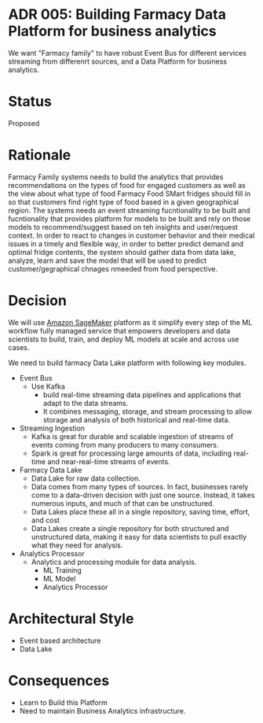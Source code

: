 # ADR 005: Building Farmacy Data Platform for business analytics
We want "Farmacy family" to have robust Event Bus for different services streaming from differenrt sources, and a Data Platform for business analytics.

# Status
Proposed

# Rationale
Farmacy Family systems needs to build the analytics that provides recommendations on the types of food for engaged customers as well as the view about what type of food Farmacy Food SMart fridges should fill in so that customers find right type of food based in a given geographical region. The systems needs an event streaming fucntionality to be built and fucntionality that provides platform for models to be built and rely on those models to recommend/suggest based on teh insights and user/request context.
In order to react to changes in customer behavior and their medical issues in a timely and flexible way, in order to better predict demand and optimal fridge contents, the system should gather data from data lake, analyze, learn and save the model that will be used to predict customer/gegraphical chnages nmeeded from food perspective. 

# Decision
We will use [Amazon SageMaker](https://aws.amazon.com/machine-learning/) platform as it simplify every step of the ML workflow fully managed service that empowers developers and data scientists to build, train, and deploy ML models at scale and across use cases.

We need to build farmacy Data Lake platform with following key modules.
- Event Bus
    - Use Kafka
        - build real-time streaming data pipelines and applications that adapt to the data streams.
        - It combines messaging, storage, and stream processing to allow storage and analysis of both historical and real-time data.
- Streaming Ingestion
    - Kafka is great for durable and scalable ingestion of streams of events coming from many producers to many consumers.
    - Spark is great for processing large amounts of data, including real-time and near-real-time streams of events.
- Farmacy Data Lake
    - Data Lake for raw data collection.
    - Data comes from many types of sources. In fact, businesses rarely come to a data-driven decision with just one source. Instead, it takes numerous inputs, and much of that can be unstructured.
    - Data Lakes place these all in a single repository, saving time, effort, and cost
    - Data Lakes create a single repository for both structured and unstructured data, making it easy for data scientists to pull exactly what they need for analysis.
- Analytics Processor
    - Analytics and processing module for data analysis.
        - ML Training
        - ML Model
        - Analytics Processor

# Architectural Style
 - Event based architecture
 - Data Lake

# Consequences
 - Learn to Build this Platform
 - Need to maintain Business Analytics infrastructure.
